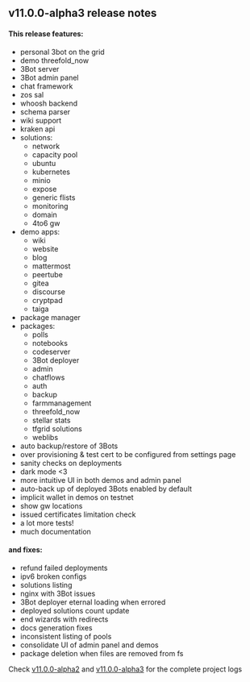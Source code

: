 ## v11.0.0-alpha3 release notes

#### This release features:
 - personal 3bot on the grid
 - demo threefold_now
 - 3Bot server
 - 3Bot admin panel
 - chat framework
 - zos sal
 - whoosh backend
 - schema parser
 - wiki support
 - kraken api
 - solutions:
    - network
    - capacity pool
    - ubuntu
    - kubernetes
    - minio
    - expose
    - generic flists
    - monitoring
    - domain
    - 4to6 gw
 - demo apps:
    - wiki
    - website
    - blog
    - mattermost
    - peertube
    - gitea
    - discourse
    - cryptpad
    - taiga
 - package manager
 - packages:
    - polls
    - notebooks
    - codeserver
    - 3Bot deployer
    - admin
    - chatflows
    - auth
    - backup
    - farmmanagement
    - threefold_now
    - stellar stats
    - tfgrid solutions
    - weblibs
 - auto backup/restore of 3Bots
 - over provisioning & test cert to be configured from settings page
 - sanity checks on deployments
 - dark mode <3
 - more intuitive UI in both demos and admin panel
 - auto-back up of deployed 3Bots enabled by default
 - implicit wallet in demos on testnet
 - show gw locations
 - issued certificates limitation check 
 - a lot more tests!
 - much documentation


#### and fixes:
 - refund failed deployments
 - ipv6 broken configs
 - solutions listing
 - nginx with 3Bot issues
 - 3Bot deployer eternal loading when errored
 - deployed solutions count update
 - end wizards with redirects
 - docs generation fixes
 - inconsistent listing of pools
 - consolidate UI of admin panel and demos
 - package deletion when files are removed from fs


Check [v11.0.0-alpha2](https://github.com/orgs/threefoldtech/projects/95) and [v11.0.0-alpha3](https://github.com/orgs/threefoldtech/projects/104) for the complete project logs
